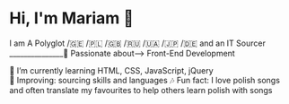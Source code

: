 # Hi, I'm Mariam 👋

I am A Polyglot /🇬🇪 /🇵🇱 /🇬🇧 /🇷🇺 /🇺🇦 /🇯🇵 /🇩🇪 and an IT Sourcer _______________🔎 Passionate about--> Front-End Development

🌱 I’m currently learning HTML, CSS, JavaScript, jQuery <br>
🔎 Improving: sourcing skills and languages
🎶 Fun fact: I love polish songs and often translate my favourites to help others learn polish with songs
